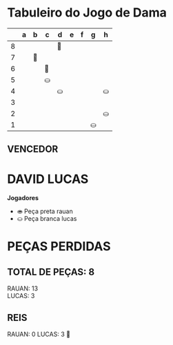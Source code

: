 # Tabuleiro do Jogo de Dama

|   | a | b | c | d | e | f | g | h |
|---|---|---|---|---|---|---|---|---|
| 8 |  |  |  |  👑|   |  |   |  |
| 7 |  |  👑 |  |  |  |   |  |   |
| 6 |   |   | 👑  |  |   |  |   |
| 5 |   |   | ⛀  |   |   |   |  |   |
| 4 |   |   |   | ⛀  |  |   |   | ⛀  |
| 3 |   |   |   |   |  |   |   |   |
| 2 |  |  |   |  |   |  |   | ⛀ |
| 1 |  |   |  |   |  |   | ⛀ |   |

## VENCEDOR
# DAVID LUCAS

**Jogadores**

- ⛂ Peça preta rauan
- ⛀ Peça branca lucas

# PEÇAS PERDIDAS
## TOTAL DE PEÇAS: 8
RAUAN: 13                                 
LUCAS: 3

## REIS
RAUAN: 0
LUCAS: 3 👑

